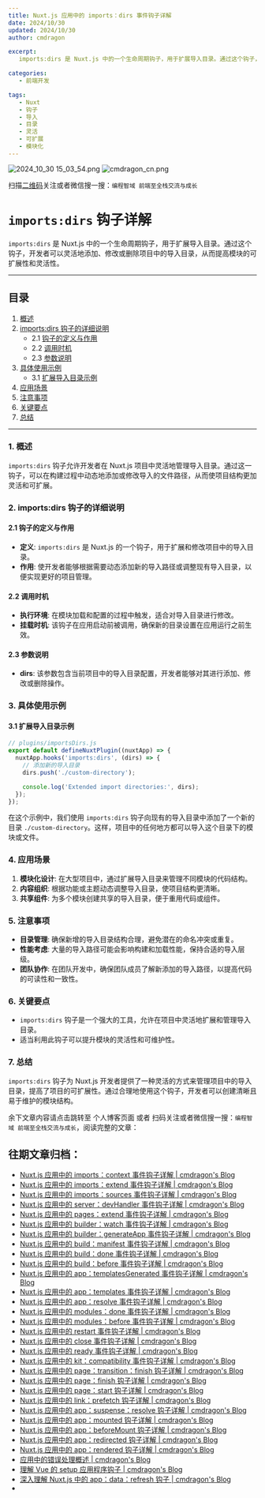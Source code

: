 ```yaml
---
title: Nuxt.js 应用中的 imports：dirs 事件钩子详解
date: 2024/10/30
updated: 2024/10/30
author: cmdragon

excerpt:
   imports:dirs 是 Nuxt.js 中的一个生命周期钩子，用于扩展导入目录。通过这个钩子，开发者可以灵活地添加、修改或删除项目中的导入目录，从而提高模块的可扩展性和灵活性。

categories:
   - 前端开发

tags:
   - Nuxt
   - 钩子
   - 导入
   - 目录
   - 灵活
   - 可扩展
   - 模块化
---
```


<img src="https://static.cmdragon.cn/blog/images/2024_10_30 15_03_54.png@blog" title="2024_10_30 15_03_54.png" alt="2024_10_30 15_03_54.png"/>

<img src="https://static.cmdragon.cn/blog/images/cmdragon_cn.png" title="cmdragon_cn.png" alt="cmdragon_cn.png"/>


扫描[二维码](https://static.cmdragon.cn/blog/images/cmdragon_cn.png)关注或者微信搜一搜：`编程智域 前端至全栈交流与成长`

# `imports:dirs` 钩子详解

`imports:dirs` 是 Nuxt.js 中的一个生命周期钩子，用于扩展导入目录。通过这个钩子，开发者可以灵活地添加、修改或删除项目中的导入目录，从而提高模块的可扩展性和灵活性。

---

## 目录

1. [概述](#1-概述)
2. [imports:dirs 钩子的详细说明](#2-importsdirs-钩子的详细说明)
   - 2.1 [钩子的定义与作用](#21-钩子的定义与作用)
   - 2.2 [调用时机](#22-调用时机)
   - 2.3 [参数说明](#23-参数说明)
3. [具体使用示例](#3-具体使用示例)
   - 3.1 [扩展导入目录示例](#31-扩展导入目录示例)
4. [应用场景](#4-应用场景)
5. [注意事项](#5-注意事项)
6. [关键要点](#6-关键要点)
7. [总结](#7-总结)

---

### 1. 概述

`imports:dirs` 钩子允许开发者在 Nuxt.js 项目中灵活地管理导入目录。通过这一钩子，可以在构建过程中动态地添加或修改导入的文件路径，从而使项目结构更加灵活和可扩展。

### 2. imports:dirs 钩子的详细说明

#### 2.1 钩子的定义与作用

- **定义**: `imports:dirs` 是 Nuxt.js 的一个钩子，用于扩展和修改项目中的导入目录。
- **作用**: 使开发者能够根据需要动态添加新的导入路径或调整现有导入目录，以便实现更好的项目管理。

#### 2.2 调用时机

- **执行环境**: 在模块加载和配置的过程中触发，适合对导入目录进行修改。
- **挂载时机**: 该钩子在应用启动前被调用，确保新的目录设置在应用运行之前生效。

#### 2.3 参数说明

- **dirs**: 该参数包含当前项目中的导入目录配置，开发者能够对其进行添加、修改或删除操作。

### 3. 具体使用示例

#### 3.1 扩展导入目录示例

```javascript
// plugins/importsDirs.js
export default defineNuxtPlugin((nuxtApp) => {
  nuxtApp.hooks('imports:dirs', (dirs) => {
    // 添加新的导入目录
    dirs.push('./custom-directory');

    console.log('Extended import directories:', dirs);
  });
});
```

在这个示例中，我们使用 `imports:dirs` 钩子向现有的导入目录中添加了一个新的目录 `./custom-directory`。这样，项目中的任何地方都可以导入这个目录下的模块或文件。

### 4. 应用场景

1. **模块化设计**: 在大型项目中，通过扩展导入目录来管理不同模块的代码结构。
2. **内容组织**: 根据功能或主题动态调整导入目录，使项目结构更清晰。
3. **共享组件**: 为多个模块创建共享的导入目录，便于重用代码或组件。

### 5. 注意事项

- **目录管理**: 确保新增的导入目录结构合理，避免潜在的命名冲突或重复。
- **性能考虑**: 大量的导入路径可能会影响构建和加载性能，保持合适的导入层级。
- **团队协作**: 在团队开发中，确保团队成员了解新添加的导入路径，以提高代码的可读性和一致性。

### 6. 关键要点

- `imports:dirs` 钩子是一个强大的工具，允许在项目中灵活地扩展和管理导入目录。
- 适当利用此钩子可以提升模块的灵活性和可维护性。

### 7. 总结

`imports:dirs` 钩子为 Nuxt.js 开发者提供了一种灵活的方式来管理项目中的导入目录，提高了项目的可扩展性。通过合理地使用这个钩子，开发者可以创建清晰且易于维护的模块结构。

余下文章内容请点击跳转至 个人博客页面 或者 扫码关注或者微信搜一搜：`编程智域 前端至全栈交流与成长`，阅读完整的文章：

## 往期文章归档：

- [Nuxt.js 应用中的 imports：context 事件钩子详解 | cmdragon's Blog](https://blog.cmdragon.cn/posts/95d21c3b16f6/)
- [Nuxt.js 应用中的 imports：extend 事件钩子详解 | cmdragon's Blog](https://blog.cmdragon.cn/posts/002d9daf4c46/)
- [Nuxt.js 应用中的 imports：sources 事件钩子详解 | cmdragon's Blog](https://blog.cmdragon.cn/posts/f4858dcadca1/)
- [Nuxt.js 应用中的 server：devHandler 事件钩子详解 | cmdragon's Blog](https://blog.cmdragon.cn/posts/801ed4ce0612/)
- [Nuxt.js 应用中的 pages：extend 事件钩子详解 | cmdragon's Blog](https://blog.cmdragon.cn/posts/83af28e7c789/)
- [Nuxt.js 应用中的 builder：watch 事件钩子详解 | cmdragon's Blog](https://blog.cmdragon.cn/posts/fa5b7db36d2d/)
- [Nuxt.js 应用中的 builder：generateApp 事件钩子详解 | cmdragon's Blog](https://blog.cmdragon.cn/posts/adc96aee3b3c/)
- [Nuxt.js 应用中的 build：manifest 事件钩子详解 | cmdragon's Blog](https://blog.cmdragon.cn/posts/523de9001247/)
- [Nuxt.js 应用中的 build：done 事件钩子详解 | cmdragon's Blog](https://blog.cmdragon.cn/posts/41dece9c782c/)
- [Nuxt.js 应用中的 build：before 事件钩子详解 | cmdragon's Blog](https://blog.cmdragon.cn/posts/eb2bd3bbfab8/)
- [Nuxt.js 应用中的 app：templatesGenerated 事件钩子详解 | cmdragon's Blog](https://blog.cmdragon.cn/posts/b76b5d553a8b/)
- [Nuxt.js 应用中的 app：templates 事件钩子详解 | cmdragon's Blog](https://blog.cmdragon.cn/posts/ace6c53275c4/)
- [Nuxt.js 应用中的 app：resolve 事件钩子详解 | cmdragon's Blog](https://blog.cmdragon.cn/posts/9ea12f07cc2a/)
- [Nuxt.js 应用中的 modules：done 事件钩子详解 | cmdragon's Blog](https://blog.cmdragon.cn/posts/397fbad66fab/)
- [Nuxt.js 应用中的 modules：before 事件钩子详解 | cmdragon's Blog](https://blog.cmdragon.cn/posts/5b5669bca701/)
- [Nuxt.js 应用中的 restart 事件钩子详解 | cmdragon's Blog](https://blog.cmdragon.cn/posts/25888bf37a0f/)
- [Nuxt.js 应用中的 close 事件钩子详解 | cmdragon's Blog](https://blog.cmdragon.cn/posts/ec1665a791a5/)
- [Nuxt.js 应用中的 ready 事件钩子详解 | cmdragon's Blog](https://blog.cmdragon.cn/posts/37d771762c8f/)
- [Nuxt.js 应用中的 kit：compatibility 事件钩子详解 | cmdragon's Blog](https://blog.cmdragon.cn/posts/52224e8e71ec/)
- [Nuxt.js 应用中的 page：transition：finish 钩子详解 | cmdragon's Blog](https://blog.cmdragon.cn/posts/80acaed2b809/)
- [Nuxt.js 应用中的 page：finish 钩子详解 | cmdragon's Blog](https://blog.cmdragon.cn/posts/2e422732f13a/)
- [Nuxt.js 应用中的 page：start 钩子详解 | cmdragon's Blog](https://blog.cmdragon.cn/posts/9876204f1a7b/)
- [Nuxt.js 应用中的 link：prefetch 钩子详解 | cmdragon's Blog](https://blog.cmdragon.cn/posts/3821d8f8b93e/)
- [Nuxt.js 应用中的 app：suspense：resolve 钩子详解 | cmdragon's Blog](https://blog.cmdragon.cn/posts/aca9f9d7692b/)
- [Nuxt.js 应用中的 app：mounted 钩子详解 | cmdragon's Blog](https://blog.cmdragon.cn/posts/a07f12bddf8c/)
- [Nuxt.js 应用中的 app：beforeMount 钩子详解 | cmdragon's Blog](https://blog.cmdragon.cn/posts/bbdca1e3d9a5/)
- [Nuxt.js 应用中的 app：redirected 钩子详解 | cmdragon's Blog](https://blog.cmdragon.cn/posts/c83b294c7a07/)
- [Nuxt.js 应用中的 app：rendered 钩子详解 | cmdragon's Blog](https://blog.cmdragon.cn/posts/26479872ffdc/)
- [应用中的错误处理概述 | cmdragon's Blog](https://blog.cmdragon.cn/posts/5c9b317a962a/)
- [理解 Vue 的 setup 应用程序钩子 | cmdragon's Blog](https://blog.cmdragon.cn/posts/405db1302a23/)
- [深入理解 Nuxt.js 中的 app：data：refresh 钩子 | cmdragon's Blog](https://blog.cmdragon.cn/posts/6f0c4f34bc45/)
-

